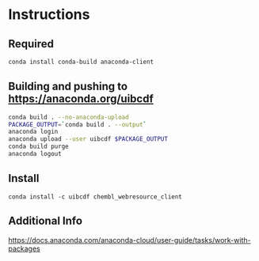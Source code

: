 # Instructions

## Required

```bash
conda install conda-build anaconda-client
```

## Building and pushing to https://anaconda.org/uibcdf

```bash
conda build . --no-anaconda-upload
PACKAGE_OUTPUT=`conda build . --output`
anaconda login
anaconda upload --user uibcdf $PACKAGE_OUTPUT
conda build purge
anaconda logout
```

## Install

```
conda install -c uibcdf chembl_webresource_client
```

## Additional Info
https://docs.anaconda.com/anaconda-cloud/user-guide/tasks/work-with-packages
